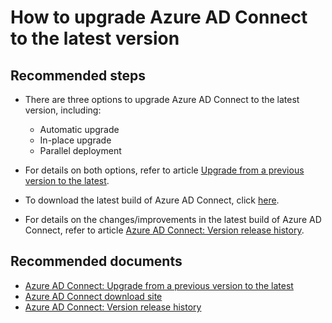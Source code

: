 <properties
    pageTitle="How to upgrade Azure AD Connect to the latest version"
    description="How to upgrade Azure AD Connect to the latest version"
    service="microsoft.aad"
    resource="Microsoft_AAD_IAM"
    authors="cychua"
    displayOrder="3222"
    selfHelpType="resource"
    supportTopicIds=""
    resourceTags=""
    productPesIds=""
    cloudEnvironments="public"
	articleId="32f0e973-4d2a-4254-ad49-c384658e6cf6"
	ownershipId="AzureIdentity_User"
/>

# How to upgrade Azure AD Connect to the latest version

## **Recommended steps**
* There are three options to upgrade Azure AD Connect to the latest version, including:
  * Automatic upgrade
  * In-place upgrade
  * Parallel deployment

* For details on both options, refer to article [Upgrade from a previous version to the latest](https://docs.microsoft.com/azure/active-directory/connect/active-directory-aadconnect-upgrade-previous-version).

* To download the latest build of Azure AD Connect, click [here](https://www.microsoft.com/download/details.aspx?id=47594).

* For details on the changes/improvements in the latest build of Azure AD Connect, refer to article [Azure AD Connect: Version release history](https://docs.microsoft.com/azure/active-directory/connect/active-directory-aadconnect-version-history).

## **Recommended documents**
* [Azure AD Connect: Upgrade from a previous version to the latest](https://docs.microsoft.com/azure/active-directory/connect/active-directory-aadconnect-upgrade-previous-version)  
* [Azure AD Connect download site](https://www.microsoft.com/download/details.aspx?id=47594)  
* [Azure AD Connect: Version release history](https://docs.microsoft.com/azure/active-directory/connect/active-directory-aadconnect-version-history)  
